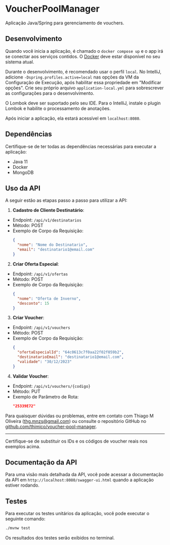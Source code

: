# VoucherPoolManager

Aplicação Java/Spring para gerenciamento de vouchers.

## Desenvolvimento

Quando você inicia a aplicação, é chamado o `docker compose up` e o app irá se conectar aos serviços contidos. O [Docker](https://www.docker.com/get-started/) deve estar disponível no seu sistema atual.

Durante o desenvolvimento, é recomendado usar o perfil `local`. No IntelliJ, adicione `-Dspring.profiles.active=local` nas opções da VM da Configuração de Execução, após habilitar essa propriedade em "Modificar opções". Crie seu próprio arquivo `application-local.yml` para sobrescrever as configurações para o desenvolvimento.

O Lombok deve ser suportado pelo seu IDE. Para o IntelliJ, instale o plugin Lombok e habilite o processamento de anotações.

Após iniciar a aplicação, ela estará acessível em `localhost:8080`.

## Dependências

Certifique-se de ter todas as dependências necessárias para executar a aplicação:

* Java 11
* Docker
* MongoDB

## Uso da API

A seguir estão as etapas passo a passo para utilizar a API:

1. **Cadastro de Cliente Destinatário**:
- Endpoint: `/api/v1/destinatarios`
- Método: POST
- Exemplo de Corpo da Requisição:
  ```json
  {
    "nome": "Nome do Destinatario",
    "email": "destinatario1@email.com"
  }
  ```

2. **Criar Oferta Especial**:
- Endpoint: `/api/v1/ofertas`
- Método: POST
- Exemplo de Corpo da Requisição:
  ```json
  {
    "nome": "Oferta de Inverno",
    "desconto": 15
  }
  ```

3. **Criar Voucher**:
- Endpoint: `/api/v1/vouchers`
- Método: POST
- Exemplo de Corpo da Requisição:
  ```json
  {
    "ofertaEspecialId": "64c0613c7f0aa22f02f059b2",
    "destinatarioEmail": "destinatario1@email.com",
    "validade": "30/12/2023"
  }
  ```

4. **Validar Voucher**:
- Endpoint: `/api/v1/vouchers/{codigo}`
- Método: PUT
- Exemplo de Parâmetro de Rota:
  ```json
  "25339E72"
  ```

Para quaisquer dúvidas ou problemas, entre em contato com Thiago M Oliveira (thg.mnzs@gmail.com) ou consulte o repositório GitHub no [github.com/thimico/voucher-pool-manager](https://github.com/thimico/voucher-pool-manager).

---

Certifique-se de substituir os IDs e os códigos de voucher reais nos exemplos acima.


## Documentação da API

Para uma visão mais detalhada da API, você pode acessar a documentação da API em `http://localhost:8080/swagger-ui.html` quando a aplicação estiver rodando.

## Testes

Para executar os testes unitários da aplicação, você pode executar o seguinte comando:

```bash
./mvnw test
```

Os resultados dos testes serão exibidos no terminal.

